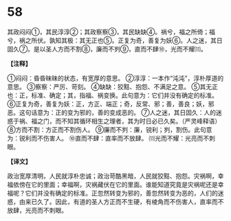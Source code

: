 # 58


其政闷闷①，其民淳淳②；其政察察③，其民缺缺④。祸兮，福之所倚；福兮，祸之所伏。孰知其极：其无正也⑤。正复为奇，善复为妖⑥。人之迷，其日固久⑦。是以圣人方而不割⑧，廉而不刿⑨，直而不肆⑩，光而不耀⑾。

**【注释】**

①闷闷：昏昏昧昧的状态，有宽厚的意思。
②淳淳：一本作“沌沌”，淳朴厚道的意思。
③察察：严厉、苛刻。
④缺缺：狡黠、抱怨、不满足之意。
⑤其无正也：正，标准、确定；其，指福、祸变换。此句意为：它们并没有确定的标准。
⑥正复为奇，善复为妖：正，方正、端正；奇，反常、邪；善，善良；妖，邪恶。这句话意为：正的变为邪的，善的变成恶的。
⑦人之迷，其日固久：人的迷惑于祸、福之门，而不知其循环相生之理者，其为时日必已久矣。（严灵峰释语）
⑧方而不割：方正而不割伤人。
⑨廉而不刿：廉，锐利；刿，割伤。此句意为：锐利而不伤害人。
⑩直而不肆：直率而不放肆。
⑾光而不耀：光亮而不刺眼。

**【译文】**

政治宽厚清明，人民就淳朴忠诚；政治苛酷黑暗，人民就狡黠、抱怨。灾祸啊，幸福依傍在它的里面；幸福啊，灾祸藏伏在它的里面。谁能知道究竟是灾祸呢还是幸福呢？它们并没有确定的标准。正忽然转变为邪的，善忽然转变为恶的，人们的迷惑，由来已久了。因此，有道的圣人方正而不生硬，有棱角而不伤害人，直率而不放肆，光亮而不刺眼。
